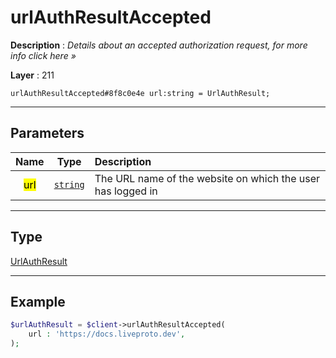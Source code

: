 # urlAuthResultAccepted

**Description** : *Details about an accepted authorization request, for more info click here »*

**Layer** : 211

```tl
urlAuthResultAccepted#8f8c0e4e url:string = UrlAuthResult;
```

---

## Parameters

| Name | Type | Description |
| :---: | :---: | :--- |
| <mark>url</mark> | [`string`](type/string) | The URL name of the website on which the user has logged in |

---

## Type

[UrlAuthResult](type/UrlAuthResult)

---

## Example

```php
$urlAuthResult = $client->urlAuthResultAccepted(
	url : 'https://docs.liveproto.dev',
);
```